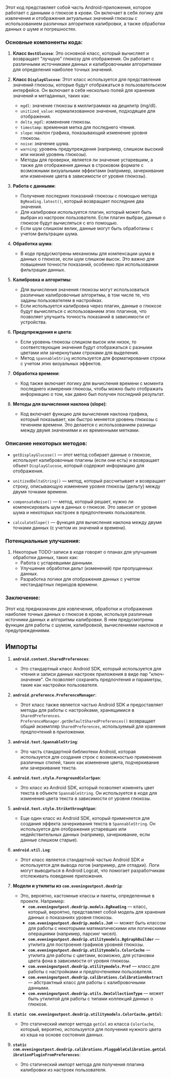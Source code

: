 Этот код представляет собой часть Android-приложения, которое работает с данными о глюкозе в крови. Он включает в себя логику для извлечения и отображения актуальных значений глюкозы с использованием различных алгоритмов калибровки, а также обработки данных о шуме и погрешностях.

### Основные компоненты кода:

1. **Класс `BestGlucose`**: Это основной класс, который вычисляет и возвращает "лучшую" глюкозу для отображения. Он работает с различными источниками данных и калибровочными алгоритмами для определения наиболее точных значений.
    
2. **Класс `DisplayGlucose`**: Этот класс используется для представления значений глюкозы, которые будут отображаться в пользовательском интерфейсе. Он включает в себя несколько полей для хранения значений и метаданных, таких как:
    
    - `mgdl`: значение глюкозы в миллиграммах на децилитр (mg/dl).
    - `unitized_value`: нормализованное значение, подходящее для отображения.
    - `delta_mgdl`: изменение глюкозы.
    - `timestamp`: временная метка для последнего чтения.
    - `slope`: наклон графика, показывающий изменение уровня глюкозы.
    - `noise`: значение шума.
    - `warning`: уровень предупреждения (например, слишком высокий или низкий уровень глюкозы).
    - Методы для проверки, является ли значение устаревшим, а также для отображения данных в строковом формате с возможными визуальными эффектами (например, зачеркивание или изменение цвета в зависимости от уровня глюкозы).
3. **Работа с данными**:
    
    - Получение последних показаний глюкозы с помощью метода `BgReading.latest()`, который возвращает последние два значения.
    - Для калибровки используется плагин, который может быть выбран из настроек пользователя. Если плагин выбран, данные о глюкозе будут вычисляться с его помощью.
    - Если шум слишком велик, данные могут быть обработаны с учетом фильтрации шума.
4. **Обработка шума**:
    
    - В коде предусмотрены механизмы для компенсации шума в данных о глюкозе, если шум слишком высок. Это важно для повышения точности показаний, особенно при использовании фильтрации данных.
5. **Калибровка и алгоритмы**:
    
    - Для вычисления значения глюкозы могут использоваться различные калибровочные алгоритмы, в том числе те, что заданы пользователем в настройках.
    - Если используется калибровка через плагин, данные о глюкозе будут вычисляться с использованием этих плагинов, что позволяет улучшить точность показаний в зависимости от устройства.
6. **Предупреждения и цвета**:
    
    - Если уровень глюкозы слишком высок или низок, то соответствующие значения будут отображаться с разными цветами или зачеркнутыми строками для выделения.
    - Метод `spannableString` используется для форматирования строки с учетом этих визуальных эффектов.
7. **Обработка времени**:
    
    - Код также включает логику для вычисления времени с момента последнего измерения глюкозы, чтобы можно было отображать информацию о том, как давно был получен последний результат.
8. **Методы для вычисления наклона (slope)**:
    
    - Код включает функцию для вычисления наклона графика, который показывает, как быстро меняется уровень глюкозы с течением времени. Это делается с использованием разницы между двумя значениями и их временными метками.

### Описание некоторых методов:

- `getDisplayGlucose()` — этот метод собирает данные о глюкозе, использует калибровочные плагины (если они есть) и возвращает объект `DisplayGlucose`, который содержит информацию для отображения.
    
- `unitizedDeltaString()` — метод, который рассчитывает и возвращает строку, описывающую изменение уровня глюкозы (дельту) между двумя точками времени.
    
- `compensateNoise()` — метод, который решает, нужно ли компенсировать шум в данных о глюкозе. Это зависит от уровня шума и некоторых настроек в предпочтениях пользователя.
    
- `calculateSlope()` — функция для вычисления наклона между двумя точками данных (с учетом их значений и времени).
    

### Потенциальные улучшения:

1. Некоторые TODO-записи в коде говорят о планах для улучшения обработки данных, таких как:
    - Работа с устаревшими данными.
    - Улучшение обработки дельт (изменений) при пропущенных данных.
    - Разработка логики для отображения данных с учетом нестандартных периодов времени.

### Заключение:

Этот код предназначен для извлечения, обработки и отображения наиболее точных данных о глюкозе в крови, используя различные источники данных и алгоритмы калибровки. В нем предусмотрены функции для работы с шумом, калибровкой, вычислениями наклонов и предупреждениями.

## Импорты

1. **`android.content.SharedPreferences`**:
    
    - Это стандартный класс Android SDK, который используется для чтения и записи данных настроек приложения в виде пар "ключ-значение". Он позволяет сохранять предпочтения и параметры, такие как настройки пользователя.
2. **`android.preference.PreferenceManager`**:
    
    - Этот класс также является частью Android SDK и предоставляет методы для работы с настройками, хранящимися в `SharedPreferences`. `PreferenceManager.getDefaultSharedPreferences()` возвращает общий экземпляр `SharedPreferences`, используемый для хранения предпочтений в приложении.
3. **`android.text.SpannableString`**:
    
    - Это часть стандартной библиотеки Android, которая используется для создания строк с возможностью применения различных стилей, таких как изменение цвета, подчеркивание или зачеркивание текста.
4. **`android.text.style.ForegroundColorSpan`**:
    
    - Это класс из Android SDK, который позволяет изменять цвет текста в объекте `SpannableString`. Он используется в коде для изменения цвета текста в зависимости от уровня глюкозы.
5. **`android.text.style.StrikethroughSpan`**:
    
    - Еще один класс из Android SDK, который применяется для создания эффекта зачеркивания текста в `SpannableString`. Он используется для отображения устаревших или недействительных данных (например, зачеркивание, если данные слишком старые).
6. **`android.util.Log`**:
    
    - Этот класс является стандартной частью Android SDK и используется для вывода логов (например, для отладки). Логи могут выводиться в Android Logcat, что помогает разработчикам отслеживать поведение приложения.
7. **Модели и утилиты из `com.eveningoutpost.dexdrip`**:
    
    - Это, вероятно, кастомные классы и пакеты, определенные в проекте. Например:
        - **`com.eveningoutpost.dexdrip.models.BgReading`** — класс, который, вероятно, представляет собой модель для хранения данных о показаниях уровня глюкозы.
        - **`com.eveningoutpost.dexdrip.models.JoH`** — может быть классом для работы с некоторыми математическими или логическими операциями (например, парсинг чисел).
        - **`com.eveningoutpost.dexdrip.utilitymodels.BgGraphBuilder`** — утилита для построения графиков уровней глюкозы.
        - **`com.eveningoutpost.dexdrip.utilitymodels.ColorCache`** — утилита для работы с цветами, возможно, для установки цвета фона в зависимости от уровня глюкозы.
        - **`com.eveningoutpost.dexdrip.utilitymodels.Pref`** — класс для работы с настройками и предпочтениями пользователя.
        - **`com.eveningoutpost.dexdrip.calibrations.CalibrationAbstract`** — абстрактный класс для работы с калибровочными данными.
        - **`com.eveningoutpost.dexdrip.utils.DexCollectionType`** — может быть утилитой для работы с типами коллекций данных о глюкозе.
8. **`static com.eveningoutpost.dexdrip.utilitymodels.ColorCache.getCol`**:
    
    - Это статический импорт метода `getCol` из класса `ColorCache`, который, вероятно, используется для получения нужного цвета из кэша на основе состояния данных.
9. **`static com.eveningoutpost.dexdrip.calibrations.PluggableCalibration.getCalibrationPluginFromPreferences`**:
    
    - Это статический импорт метода для получения плагина калибровки из настроек пользователя.